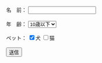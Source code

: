 
<html>
<head>
<meta http-equiv="content-type" content="text/html; charset=shift_jis">
<script>
function check(){
var obj=document.forms[0];
if(obj.txt.value==""){
alert("名前を入力してください。");
}else{
str1="txt="+escape(obj.txt.value);
str2="&slt="+escape(obj.slt.value);
str3="&chk=";
if(obj.chk[0].checked){str3+=escape(obj.chk[0].value);}
if(obj.chk[1].checked){str3+=escape(","+obj.chk[1].value);}
location.href="https://takajo-soft36.github.io/RPG-rog.md?"+str1+str2+str3;
}
}
</script>
</head>
<body>
<form>
名　前：
<input type="text" name="txt" value="" /><br><br>
年　齢：
<select name="slt">
<option value="10歳以下">10歳以下
<option value="10歳以下">20歳以下
</select><br><br>
ペット：
<input type="checkbox" name="chk" value="犬" checked/>犬
<input type="checkbox" name="chk" value="猫" />猫<br><br>
<input type="button" value="送信" onclick="check()"/>
</form>
</body>
</html>

